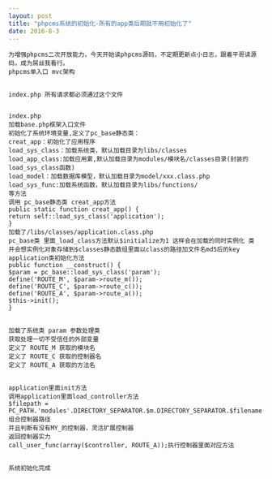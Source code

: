 ```yaml
---
layout: post
title: "phpcms系统的初始化-所有的app类后期就不用初始化了"
date: 2016-8-3
---
```

    为增强phpcms二次开放能力，今天开始读phpcms源码，不定期更新点小日志，跟着平哥读源码，成为屌丝我看行。
    phpcms单入口 mvc架构


    index.php 所有请求都必须通过这个文件


    index.php
    加载base.php框架入口文件
    初始化了系统环境变量,定义了pc_base静态类：
    creat_app：初始化了应用程序
    load_sys_class：加载系统类，默认加载目录为libs/classes
    load_app_class:加载应用累,默认加载目录为modules/模块名/classes目录(封装的load_sys_class函数)
    load_model：加载数据库模型，默认加载目录为model/xxx.class.php
    load_sys_func:加载系统函数，默认加载目录为libs/functions/
    等方法
    调用 pc_base静态类 creat_app方法
    public static function creat_app() {
    return self::load_sys_class('application');
    }
    加载了/libs/classes/application.class.php
    pc_base类 里面_load_class方法默认$initialize为1 这样会在加载的同时实例化 类 并会想实例化对象存储到$classes静态数组里面以class的路径加文件名md5后的key
    application类初始化方法
    public function __construct() {
    $param = pc_base::load_sys_class('param');
    define('ROUTE_M', $param->route_m());
    define('ROUTE_C', $param->route_c());
    define('ROUTE_A', $param->route_a());
    $this->init();
    }


    加载了系统类 param 参数处理类
    获取处理一切不受信任的外部变量
    定义了 ROUTE_M 获取的模块名 
    定义了 ROUTE_C 获取的控制器名
    定义了 ROUTE_A 获取的方法名


    application里面init方法
    调用application里面load_controller方法
    $filepath = PC_PATH.'modules'.DIRECTORY_SEPARATOR.$m.DIRECTORY_SEPARATOR.$filename.'.php';组合控制器路径
    并且判断有没有MY_的控制器，灵活扩展控制器
    返回控制器实力
    call_user_func(array($controller, ROUTE_A));执行控制器里面对应方法


    系统初始化完成